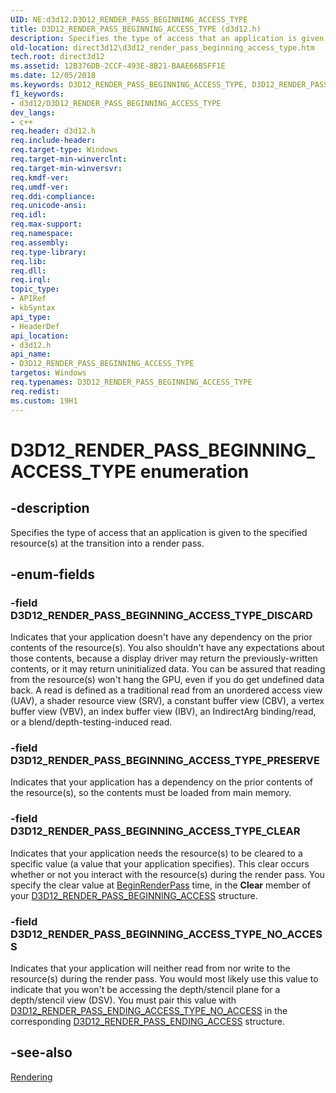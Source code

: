 ```yaml
---
UID: NE:d3d12.D3D12_RENDER_PASS_BEGINNING_ACCESS_TYPE
title: D3D12_RENDER_PASS_BEGINNING_ACCESS_TYPE (d3d12.h)
description: Specifies the type of access that an application is given to the specified resource(s) at the transition into a render pass.
old-location: direct3d12\d3d12_render_pass_beginning_access_type.htm
tech.root: direct3d12
ms.assetid: 12B376DB-2CCF-493E-8B21-BAAE66B5FF1E
ms.date: 12/05/2018
ms.keywords: D3D12_RENDER_PASS_BEGINNING_ACCESS_TYPE, D3D12_RENDER_PASS_BEGINNING_ACCESS_TYPE enumeration, D3D12_RENDER_PASS_BEGINNING_ACCESS_TYPE_CLEAR, D3D12_RENDER_PASS_BEGINNING_ACCESS_TYPE_DISCARD, D3D12_RENDER_PASS_BEGINNING_ACCESS_TYPE_NO_ACCESS, D3D12_RENDER_PASS_BEGINNING_ACCESS_TYPE_PRESERVE, d3d12/D3D12_RENDER_PASS_BEGINNING_ACCESS_TYPE, d3d12/D3D12_RENDER_PASS_BEGINNING_ACCESS_TYPE_CLEAR, d3d12/D3D12_RENDER_PASS_BEGINNING_ACCESS_TYPE_DISCARD, d3d12/D3D12_RENDER_PASS_BEGINNING_ACCESS_TYPE_NO_ACCESS, d3d12/D3D12_RENDER_PASS_BEGINNING_ACCESS_TYPE_PRESERVE, direct3d12.d3d12_render_pass_beginning_access_type
f1_keywords:
- d3d12/D3D12_RENDER_PASS_BEGINNING_ACCESS_TYPE
dev_langs:
- c++
req.header: d3d12.h
req.include-header: 
req.target-type: Windows
req.target-min-winverclnt: 
req.target-min-winversvr: 
req.kmdf-ver: 
req.umdf-ver: 
req.ddi-compliance: 
req.unicode-ansi: 
req.idl: 
req.max-support: 
req.namespace: 
req.assembly: 
req.type-library: 
req.lib: 
req.dll: 
req.irql: 
topic_type:
- APIRef
- kbSyntax
api_type:
- HeaderDef
api_location:
- d3d12.h
api_name:
- D3D12_RENDER_PASS_BEGINNING_ACCESS_TYPE
targetos: Windows
req.typenames: D3D12_RENDER_PASS_BEGINNING_ACCESS_TYPE
req.redist: 
ms.custom: 19H1
---
```


# D3D12_RENDER_PASS_BEGINNING_ACCESS_TYPE enumeration


## -description


Specifies the type of access that an application is given to the specified resource(s) at the transition into a render pass.


## -enum-fields




### -field D3D12_RENDER_PASS_BEGINNING_ACCESS_TYPE_DISCARD

Indicates that your application doesn't have any dependency on the prior contents of the resource(s). You also shouldn't have any expectations about those contents, because a display driver may return the previously-written contents, or it may return uninitialized data. You can be assured that reading from the resource(s) won't hang the GPU, even if you do get undefined data back.
A read is defined as a traditional read from an unordered access view (UAV), a shader resource view (SRV), a constant buffer view (CBV), a vertex buffer view (VBV), an index buffer view (IBV), an IndirectArg binding/read, or a blend/depth-testing-induced read.


### -field D3D12_RENDER_PASS_BEGINNING_ACCESS_TYPE_PRESERVE

Indicates that your application has a dependency on the prior contents of the resource(s), so the contents must be loaded from main memory.


### -field D3D12_RENDER_PASS_BEGINNING_ACCESS_TYPE_CLEAR

Indicates that your application needs the resource(s) to be cleared to a specific value (a value that your application specifies). This clear occurs whether or not you interact with the resource(s) during the render pass. You specify the clear value at 
<a href="https://docs.microsoft.com/windows/desktop/api/d3d12/nf-d3d12-id3d12graphicscommandlist4-beginrenderpass">BeginRenderPass</a> time, in the <b>Clear</b> member of your <a href="https://docs.microsoft.com/windows/desktop/api/d3d12/ns-d3d12-d3d12_render_pass_beginning_access">D3D12_RENDER_PASS_BEGINNING_ACCESS</a> structure.


### -field D3D12_RENDER_PASS_BEGINNING_ACCESS_TYPE_NO_ACCESS

Indicates that your application will neither read from nor write  to the resource(s) during the render pass. You would most likely use this value to indicate that you won't be accessing the depth/stencil plane for a depth/stencil view (DSV). You must pair this value with <a href="https://docs.microsoft.com/windows/desktop/api/d3d12/ne-d3d12-d3d12_render_pass_ending_access_type">D3D12_RENDER_PASS_ENDING_ACCESS_TYPE_NO_ACCESS</a> in the corresponding <a href="https://docs.microsoft.com/windows/desktop/api/d3d12/ns-d3d12-d3d12_render_pass_ending_access">D3D12_RENDER_PASS_ENDING_ACCESS</a> structure.


## -see-also




<a href="https://docs.microsoft.com/windows/desktop/direct3d12/rendering">Rendering</a>
 

 

